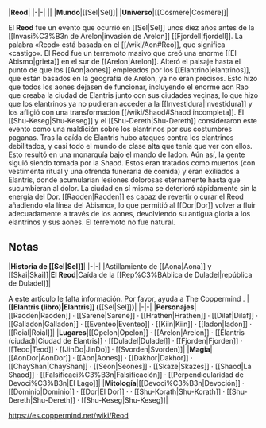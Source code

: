 

|**Reod**|
|-|-|
||
|**Mundo**|[[Sel\|Sel]]|
|**Universo**|[[Cosmere\|Cosmere]]|

El **Reod** fue un evento que ocurrió en [[Sel\|Sel]] unos diez años antes de la [[Invasi%C3%B3n de Arelon\|invasión de Arelon]] [[Fjordell\|fjordell]]. La palabra «Reod» está basada en el [[/wiki/Aon#Reo]], que significa «castigo».
El Reod fue un terremoto masivo que creó una enorme [[El Abismo\|grieta]] en el sur de [[Arelon\|Arelon]]. Alteró el paisaje hasta el punto de que los [[Aon\|aones]] empleados por los [[Elantrino\|elantrinos]], que están basados en la geografía de Arelon, ya no eran precisos. Esto hizo que todos los aones dejasen de funcionar, incluyendo el enorme aon Rao que creaba la ciudad de Elantris junto con sus ciudades vecinas, lo que hizo que los elantrinos ya no pudieran acceder a la [[Investidura\|Investidura]] y los afligió con una transformación [[/wiki/Shaod#Shaod incompleta]]. El [[Shu-Keseg\|Shu-Keseg]] y el [[Shu-Dereth\|Shu-Dereth]] consideraron este evento como una maldición sobre los elantrinos por sus costumbres paganas.
Tras la caída de Elantris hubo ataques contra los elantrinos debilitados, y casi todo el mundo de clase alta que tenía que ver con ellos. Esto resultó en una monarquía bajo el mando de Iadon. Aún así, la gente siguió siendo tomada por la Shaod. Estos eran tratados como muertos (con vestimenta ritual y una ofrenda funeraria de comida) y eran exiliados a Elantris, donde acumularían lesiones dolorosas eternamente hasta que sucumbieran al dolor. La ciudad en sí misma se deterioró rápidamente sin la energía del Dor.
[[Raoden\|Raoden]] es capaz de revertir o curar el Reod añadiendo «la línea del Abismo», lo que permitió al [[Dor\|Dor]] volver a fluir adecuadamente a través de los aones, devolviendo su antigua gloria a los elantrinos y sus aones.
El terremoto no fue natural.

## Notas
|**Historia de [[Sel\|Sel]]**|
|-|-|
|Astillamiento de [[Aona\|Aona]] y [[Skai\|Skai]]|**El Reod**|Caída de la [[Rep%C3%BAblica de Duladel\|república de Duladel]]|


A este artículo le falta información. Por favor, ayuda a The Coppermind .
|**[[Elantris (libro)\|Elantris]] (**[[Sel\|Sel]]**)**|
|-|-|
|**Personajes**|[[Raoden\|Raoden]] · [[Sarene\|Sarene]] · [[Hrathen\|Hrathen]] · [[Dilaf\|Dilaf]] · [[Galladon\|Galladon]] · [[Eventeo\|Eventeo]] · [[Kiin\|Kiin]] · [[Iadon\|Iadon]] · [[Roial\|Roial]]|
|**Lugares**|[[Opelon\|Opelon]] · [[Arelon\|Arelon]] · [[Elantris (ciudad)\|Ciudad de Elantris]] · [[Duladel\|Duladel]] · [[Fjorden\|Fjorden]] · [[Teod\|Teod]] · [[JinDo\|JinDo]] · [[Svorden\|Svorden]]|
|**Magia**|[[AonDor\|AonDor]] · [[Aon\|Aones]] · [[Dakhor\|Dakhor]] · [[ChayShan\|ChayShan]] · [[Seon\|Seones]] · [[Skaze\|Skazes]] · [[Shaod\|La Shaod]] · [[Falsificaci%C3%B3n\|Falsificación]] · [[Perpendicularidad de Devoci%C3%B3n\|El Lago]]|
|**Mitología**|[[Devoci%C3%B3n\|Devoción]] · [[Dominio\|Dominio]] · [[Dor\|El Dor]] ·  · [[Shu-Korath\|Shu-Korath]] · [[Shu-Dereth\|Shu-Dereth]] · [[Shu-Keseg\|Shu-Keseg]]|



https://es.coppermind.net/wiki/Reod